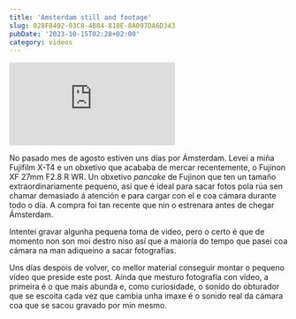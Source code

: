 ```yaml
---
title: 'Amsterdam still and footage'
slug: 028F8402-03C8-4B84-818E-8A097DA6D343
pubDate: '2023-10-15T02:28+02:00'
category: videos
---
```

<iframe src="https://www.youtube.com/embed/7rf7-T8A57M?si=KFCICFBu0CFj-9Ir" title="YouTube video player" frameborder="0" allow="accelerometer; autoplay; clipboard-write; encrypted-media; gyroscope; picture-in-picture; web-share" allowfullscreen></iframe>

No pasado mes de agosto estiven uns días por Ámsterdam. Levei a miña Fujifilm X-T4 e un obxetivo que acababa de mercar recentemente, o Fujinon XF 27mm F2.8 R WR. Un obxetivo *pancake* de Fujinon que ten un tamaño extraordinariamente pequeno, así que é ideal para sacar fotos pola rúa sen chamar demasiado á atención e para cargar con el e coa cámara durante todo o día. A compra foi tan recente que nin o estrenara antes de chegar Ámsterdam.

Intentei gravar algunha pequena toma de video, pero o certo é que de momento non son moi destro niso así que a maioría do tempo que pasei coa cámara na man adiqueino a sacar fotografías.

Uns días despois de volver, co mellor material conseguir montar o pequeno vídeo que preside este post. Aínda que mesturo fotografía con vídeo, a primeira é o que mais abunda e, como curiosidade, o sonido do obturador que se escoita cada vez que cambia unha imaxe é o sonido real da cámara coa que se sacou gravado por min mesmo.
